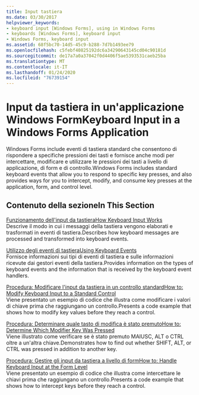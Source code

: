 ```yaml
---
title: Input tastiera
ms.date: 03/30/2017
helpviewer_keywords:
- keyboard input [Windows Forms], using in Windows Forms
- keyboards [Windows Forms], keyboard input
- Windows Forms, keyboard input
ms.assetid: 68f5bc70-14d5-45c9-b288-7d7b1493ee79
ms.openlocfilehash: c5febf40825192dc6a34290643145cd04c90181d
ms.sourcegitcommit: de17a7a0a37042f0d4406f5ae5393531caeb25ba
ms.translationtype: MT
ms.contentlocale: it-IT
ms.lasthandoff: 01/24/2020
ms.locfileid: "76739154"
---
```

# <a name="keyboard-input-in-a-windows-forms-application"></a><span data-ttu-id="cf996-102">Input da tastiera in un'applicazione Windows Form</span><span class="sxs-lookup"><span data-stu-id="cf996-102">Keyboard Input in a Windows Forms Application</span></span>
<span data-ttu-id="cf996-103">Windows Forms include eventi di tastiera standard che consentono di rispondere a specifiche pressioni dei tasti e fornisce anche modi per intercettare, modificare e utilizzare le pressioni dei tasti a livello di applicazione, di form e di controllo.</span><span class="sxs-lookup"><span data-stu-id="cf996-103">Windows Forms includes standard keyboard events that allow you to respond to specific key presses, and also provides ways for you to intercept, modify, and consume key presses at the application, form, and control level.</span></span>  
  
## <a name="in-this-section"></a><span data-ttu-id="cf996-104">Contenuto della sezione</span><span class="sxs-lookup"><span data-stu-id="cf996-104">In This Section</span></span>  
 [<span data-ttu-id="cf996-105">Funzionamento dell'input da tastiera</span><span class="sxs-lookup"><span data-stu-id="cf996-105">How Keyboard Input Works</span></span>](how-keyboard-input-works.md)  
 <span data-ttu-id="cf996-106">Descrive il modo in cui i messaggi della tastiera vengono elaborati e trasformati in eventi di tastiera.</span><span class="sxs-lookup"><span data-stu-id="cf996-106">Describes how keyboard messages are processed and transformed into keyboard events.</span></span>  
  
 [<span data-ttu-id="cf996-107">Utilizzo degli eventi di tastiera</span><span class="sxs-lookup"><span data-stu-id="cf996-107">Using Keyboard Events</span></span>](using-keyboard-events.md)  
 <span data-ttu-id="cf996-108">Fornisce informazioni sui tipi di eventi di tastiera e sulle informazioni ricevute dai gestori eventi della tastiera.</span><span class="sxs-lookup"><span data-stu-id="cf996-108">Provides information on the types of keyboard events and the information that is received by the keyboard event handlers.</span></span>  
  
 [<span data-ttu-id="cf996-109">Procedura: Modificare l'input da tastiera in un controllo standard</span><span class="sxs-lookup"><span data-stu-id="cf996-109">How to: Modify Keyboard Input to a Standard Control</span></span>](how-to-modify-keyboard-input-to-a-standard-control.md)  
 <span data-ttu-id="cf996-110">Viene presentato un esempio di codice che illustra come modificare i valori di chiave prima che raggiungano un controllo.</span><span class="sxs-lookup"><span data-stu-id="cf996-110">Presents a code example that shows how to modify key values before they reach a control.</span></span>  
  
 [<span data-ttu-id="cf996-111">Procedura: Determinare quale tasto di modifica è stato premuto</span><span class="sxs-lookup"><span data-stu-id="cf996-111">How to: Determine Which Modifier Key Was Pressed</span></span>](how-to-determine-which-modifier-key-was-pressed.md)  
 <span data-ttu-id="cf996-112">Viene illustrato come verificare se è stato premuto MAIUSC, ALT o CTRL oltre a un'altra chiave.</span><span class="sxs-lookup"><span data-stu-id="cf996-112">Demonstrates how to find out whether SHIFT, ALT, or CTRL was pressed in addition to another key.</span></span>  
  
 [<span data-ttu-id="cf996-113">Procedura: Gestire gli input da tastiera a livello di form</span><span class="sxs-lookup"><span data-stu-id="cf996-113">How to: Handle Keyboard Input at the Form Level</span></span>](how-to-handle-keyboard-input-at-the-form-level.md)  
 <span data-ttu-id="cf996-114">Viene presentato un esempio di codice che illustra come intercettare le chiavi prima che raggiungano un controllo.</span><span class="sxs-lookup"><span data-stu-id="cf996-114">Presents a code example that shows how to intercept keys before they reach a control.</span></span>
